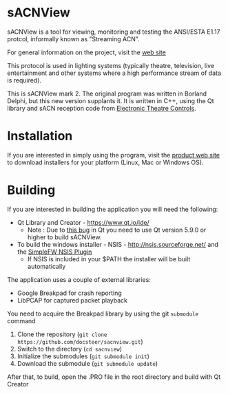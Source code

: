 # sACNView
sACNView is a tool for viewing, monitoring and testing the ANSI/ESTA E1.17 protcol, informally known as "Streaming ACN".

For general information on the project, visit the [web site](http://docsteer.github.io/sacnview/)

This protocol is used in lighting systems (typically theatre, television, live entertainment and other systems where a high performance stream of data is required).

This is sACNView mark 2. The original program was written in Borland Delphi, but this new version supplants it. It is written in C++, using the Qt library and sACN reception code from [Electronic Theatre Controls](http://www.etcconnect.com).

# Installation
If you are interested in simply using the program, visit the [product web site](http://docsteer.github.io/sacnview/) to download installers for your platform (Linux, Mac or Windows OS).

# Building
If you are interested in building the application you will need the following:

* Qt Library and Creator - https://www.qt.io/ide/
	* Note : Due to [this bug](https://bugreports.qt.io/browse/QTBUG-27641) in Qt you need to use Qt version 5.9.0 or higher to build sACNView. 
* To build the windows installer - NSIS - http://nsis.sourceforge.net/ and the [SimpleFW NSIS Plugin](http://nsis.sourceforge.net/NSIS_Simple_Firewall_Plugin)
	* If NSIS is included in your $PATH the installer will be built automatically

The application uses a couple of external libraries:

* Google Breakpad for crash reporting
* LibPCAP for captured packet playback

You need to acquire the Breakpad library by using the git `submodule` command

1. Clone the repository (`git clone https://github.com/docsteer/sacnview.git`)
2. Switch to the directory (`cd sacnview`)
3. Initialize the submodules (`git submodule init`)
4. Download the submodule (`git submodule update`)

After that, to build, open the .PRO file in the root directory and build with Qt Creator

